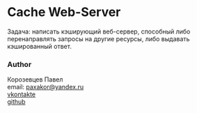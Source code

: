 # Cache Web-Server
Задача: написать кэширующий веб-сервер, способный либо перенаправлять запросы на другие ресурсы, либо выдавать кэшированный ответ.


### Author
Корозевцев Павел<br />
email: paxakor@yandex.ru<br />
[vkontakte](vk.com/paxakor)<br />
[github](github.com/paxakor)
